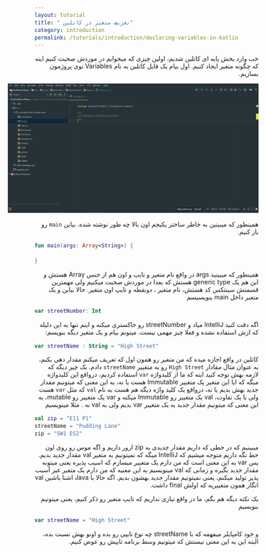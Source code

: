 ```yaml
---
layout: tutorial
title: " تعریف متغیر در کاتلین"
category: introduction
permalink: /tutorials/introduction/declaring-variables-in-kotlin
---
```



<div dir="rtl" markdown="1">



خب وارد بخش پایه ای کاتلین شدیم، اولین چیزی که میخوایم در موردش صحبت کنیم اینه که چگونه متغیر ایجاد کنیم. اول بیام یک فایل کاتلین به نام Variables توی پروژمون بسازیم.

<p style="width: calc(100% + 60px);">
<img src="/assets/img/introduction/declaring-variables-in-kotlin/first-view-of-variables.PNG" />
</p>

همینطور که میبینین به خاطر ساختر پکیجم اون بالا چه طور نوشته شده. بیاین `main` رو باز کنیم.

</div>

```kotlin
fun main(args: Array<String>) {
    
}
```

<div dir="rtl" markdown="1">

همینطور که میبینید args در واقع نام متغیر و تایپ و اون هم از جنس Array هستش و این هم یک generic type هستش که بعدا در موردش صحبت میکنیم ولی مهمترین قسمتش سینتکس کد هستش، نام متغیر ، دونقطه و تایپ اون متغیر.
حالا بیاین و یک متغیر داخل main بنویسیسم

</div>

```kotlin
var streetNumber: Int
```

<div dir="rtl" markdown="1">

اگه دقت کنید IntelliJ میاد و streetNumber رو خاکستری میکنه و اینم تنها به این دلیله که ازش استفاده نشده و فعلا چیز مهمی نیست. میتونم بیام و یک متغیر دیگه بنویسم:

</div>

```kotlin
var streetName : String = "High Street"
```

<div dir="rtl" markdown="1">

کاتلین در واقع اجازه میده که من متغیر رو همون اول که تعریف میکنم مقدار دهی بکنم، به عنوان مثال  مقادار `High Street` رو به متغییر `streetName` دادم.  یک چیز دیگه که لازمه بهش توجه کنید اینه که ما از کلیدواژه `var` استفاده کردیم، درواقع این کلیدواژه میگه که ایا این متغیر یک متغییر Immutable هست یا نه، به این معنی که میتونیم مقدار جدید بهش بدیم یا نه، درواقع یک کلید واژه دیگه هم هست به نام `val` که مثل `var` هست ولی با یک تفاوت، val یک متغییر رو Immutable میکنه و var یک متغییر رو mutable، به این معنی که میتونیم مقدار جدید به یک متغییر var بدیم ولی به val نه .
مثلا مینویسیم

</div>

```kotlin
val zip = "E11 P1"
streetName = "Pudding Lane"
zip = "SW1 ES2"
```

<div dir="rtl" markdown="1">

میبینیم که در خطی که داریم مقدار جدیدی به zip ارور داریم و اگه موس رو روی اون خط نگه داریم متوجه میشیم که IntelliJ میگه که نمیتونیم به متغیر val مقدار جدید بدیم. پس var به این معنی است که من دارم یک متغییر میسازم که اسیب پذیره یعنی میتونه مقدار جدید بگیره و زمانی که val مینویسیم به این معنیه که من دارم یک متغیر غیر آسیب پذیر تولید میکنم، یعنی نمیتونیم مقدار جدید بهشون بدیم. اگه حالا با Java اشنا باشین val انگار همون متغییریه که اولش final داشت.

یک نکته دیگه هم بگم، ما در واقع نیازی نداریم که تایپ متغیر رو ذکر کنیم، یعنی میتونیم بنویسیم 

</div>

```kotlin
var streetName = "High Street"
```

<div dir="rtl" markdown="1">

و خود کامپایلر میفهمه که با streetName چه نوع تایپی رو بده و اونو بهش نسبت بده، البته این به این معنی نیستش که میتونیم وسط برنامه تایپش رو عوض کنیم.

</div>
